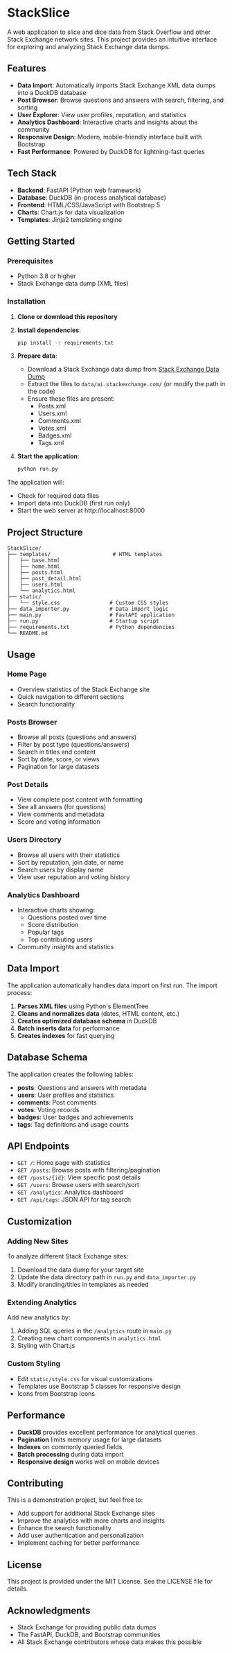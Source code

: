 # StackSlice

A web application to slice and dice data from Stack Overflow and other Stack Exchange network sites. This project provides an intuitive interface for exploring and analyzing Stack Exchange data dumps.

## Features

- **Data Import**: Automatically imports Stack Exchange XML data dumps into a DuckDB database
- **Post Browser**: Browse questions and answers with search, filtering, and sorting
- **User Explorer**: View user profiles, reputation, and statistics
- **Analytics Dashboard**: Interactive charts and insights about the community
- **Responsive Design**: Modern, mobile-friendly interface built with Bootstrap
- **Fast Performance**: Powered by DuckDB for lightning-fast queries

## Tech Stack

- **Backend**: FastAPI (Python web framework)
- **Database**: DuckDB (in-process analytical database)
- **Frontend**: HTML/CSS/JavaScript with Bootstrap 5
- **Charts**: Chart.js for data visualization
- **Templates**: Jinja2 templating engine

## Getting Started

### Prerequisites

- Python 3.8 or higher
- Stack Exchange data dump (XML files)

### Installation

1. **Clone or download this repository**

2. **Install dependencies**:
   ```bash
   pip install -r requirements.txt
   ```

3. **Prepare data**: 
   - Download a Stack Exchange data dump from [Stack Exchange Data Dump](https://archive.org/details/stackexchange)
   - Extract the files to `data/ai.stackexchange.com/` (or modify the path in the code)
   - Ensure these files are present:
     - Posts.xml
     - Users.xml
     - Comments.xml
     - Votes.xml
     - Badges.xml
     - Tags.xml

4. **Start the application**:
   ```bash
   python run.py
   ```

The application will:
- Check for required data files
- Import data into DuckDB (first run only)
- Start the web server at http://localhost:8000

## Project Structure

```
StackSlice/
├── templates/                    # HTML templates
│   ├── base.html
│   ├── home.html
│   ├── posts.html
│   ├── post_detail.html
│   ├── users.html
│   └── analytics.html
├── static/
│   └── style.css                # Custom CSS styles
├── data_importer.py             # Data import logic
├── main.py                      # FastAPI application
├── run.py                       # Startup script
├── requirements.txt             # Python dependencies
└── README.md
```

## Usage

### Home Page
- Overview statistics of the Stack Exchange site
- Quick navigation to different sections
- Search functionality

### Posts Browser
- Browse all posts (questions and answers)
- Filter by post type (questions/answers)
- Search in titles and content
- Sort by date, score, or views
- Pagination for large datasets

### Post Details
- View complete post content with formatting
- See all answers (for questions)
- View comments and metadata
- Score and voting information

### Users Directory
- Browse all users with their statistics
- Sort by reputation, join date, or name
- Search users by display name
- View user reputation and voting history

### Analytics Dashboard
- Interactive charts showing:
  - Questions posted over time
  - Score distribution
  - Popular tags
  - Top contributing users
- Community insights and statistics

## Data Import

The application automatically handles data import on first run. The import process:

1. **Parses XML files** using Python's ElementTree
2. **Cleans and normalizes data** (dates, HTML content, etc.)
3. **Creates optimized database schema** in DuckDB
4. **Batch inserts data** for performance
5. **Creates indexes** for fast querying

## Database Schema

The application creates the following tables:

- **posts**: Questions and answers with metadata
- **users**: User profiles and statistics  
- **comments**: Post comments
- **votes**: Voting records
- **badges**: User badges and achievements
- **tags**: Tag definitions and usage counts

## API Endpoints

- `GET /`: Home page with statistics
- `GET /posts`: Browse posts with filtering/pagination
- `GET /posts/{id}`: View specific post details
- `GET /users`: Browse users with search/sort
- `GET /analytics`: Analytics dashboard
- `GET /api/tags`: JSON API for tag search

## Customization

### Adding New Sites
To analyze different Stack Exchange sites:

1. Download the data dump for your target site
2. Update the data directory path in `run.py` and `data_importer.py`
3. Modify branding/titles in templates as needed

### Extending Analytics
Add new analytics by:

1. Adding SQL queries in the `/analytics` route in `main.py`
2. Creating new chart components in `analytics.html`
3. Styling with Chart.js

### Custom Styling
- Edit `static/style.css` for visual customizations
- Templates use Bootstrap 5 classes for responsive design
- Icons from Bootstrap Icons

## Performance

- **DuckDB** provides excellent performance for analytical queries
- **Pagination** limits memory usage for large datasets  
- **Indexes** on commonly queried fields
- **Batch processing** during data import
- **Responsive design** works well on mobile devices

## Contributing

This is a demonstration project, but feel free to:

- Add support for additional Stack Exchange sites
- Improve the analytics with more charts and insights
- Enhance the search functionality
- Add user authentication and personalization
- Implement caching for better performance

## License

This project is provided under the MIT License. See the LICENSE file for details.

## Acknowledgments

- Stack Exchange for providing public data dumps
- The FastAPI, DuckDB, and Bootstrap communities
- All Stack Exchange contributors whose data makes this possible
